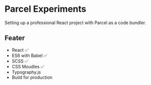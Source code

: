 # Parcel Experiments

Setting up a professional React project with Parcel as a code bundler.

## Feater
- React ✅
- ES6 with Babel ✅
- SCSS ✅
- CSS Moudles ✅
- Typography.js
- Build for production